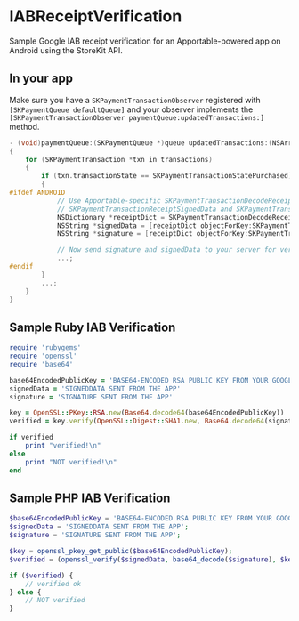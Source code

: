IABReceiptVerification
======================

Sample Google IAB receipt verification for an Apportable-powered app on Android using the StoreKit API.

In your app
-----------

Make sure you have a `SKPaymentTransactionObserver` registered with `[SKPaymentQueue defaultQueue]` and your observer
implements the `[SKPaymentTransactionObserver paymentQueue:updatedTransactions:]` method.

```objectivec
- (void)paymentQueue:(SKPaymentQueue *)queue updatedTransactions:(NSArray *)transactions
{
    for (SKPaymentTransaction *txn in transactions)
    {
        if (txn.transactionState == SKPaymentTransactionStatePurchased)
        {
#ifdef ANDROID
            // Use Apportable-specific SKPaymentTransactionDecodeReceipt() helper method, and
            // SKPaymentTransactionReceiptSignedData and SKPaymentTransactionReceiptSignature keys
            NSDictionary *receiptDict = SKPaymentTransactionDecodeReceipt(txn.transactionReceipt);
            NSString *signedData = [receiptDict objectForKey:SKPaymentTransactionReceiptSignedData];
            NSString *signature = [receiptDict objectForKey:SKPaymentTransactionReceiptSignature];

            // Now send signature and signedData to your server for verification (should use HTTPS)
            ...;
#endif
        }
        ...;
    }
}
```

Sample Ruby IAB Verification
----------------------------

```ruby
require 'rubygems'
require 'openssl'
require 'base64'

base64EncodedPublicKey = 'BASE64-ENCODED RSA PUBLIC KEY FROM YOUR GOOGLE PLAY DEVELOPER CONSOLE "SERVICES & APIS TAB"'
signedData = 'SIGNEDDATA SENT FROM THE APP'
signature = 'SIGNATURE SENT FROM THE APP'

key = OpenSSL::PKey::RSA.new(Base64.decode64(base64EncodedPublicKey))
verified = key.verify(OpenSSL::Digest::SHA1.new, Base64.decode64(signature), signedData)

if verified
    print "verified!\n"
else
    print "NOT verified!\n"
end
```

Sample PHP IAB Verification
---------------------------

```php
$base64EncodedPublicKey = 'BASE64-ENCODED RSA PUBLIC KEY FROM YOUR GOOGLE PLAY DEVELOPER CONSOLE "SERVICES & APIS TAB"';
$signedData = 'SIGNEDDATA SENT FROM THE APP';
$signature = 'SIGNATURE SENT FROM THE APP';

$key = openssl_pkey_get_public($base64EncodedPublicKey);
$verified = (openssl_verify($signedData, base64_decode($signature), $key, OPENSSL_ALGO_SHA1) > 0);

if ($verified) {
    // verified ok
} else {
    // NOT verified
}
```

